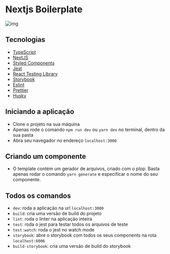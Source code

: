 # Nextjs Boilerplate

![img](https://user-images.githubusercontent.com/78116908/188286662-28554fa0-b6bb-493c-b6bf-b0a577c7c7d6.png)


## Tecnologias

- [TypeScript](https://www.typescriptlang.org/)
- [NextJS](https://nextjs.org/)
- [Styled Components](https://styled-components.com/)
- [Jest](https://jestjs.io/)
- [React Testing Library](https://testing-library.com/docs/react-testing-library/intro)
- [Storybook](https://storybook.js.org/)
- [Eslint](https://eslint.org/)
- [Prettier](https://prettier.io/)
- [Husky](https://github.com/typicode/husky)

## Iniciando a aplicação

-  Clone o projeto na sua máquina
-  Apenas rode o comando `npm run dev` ou `yarn dev` no terminal, dentro da sua pasta
-  Abra seu navegador no endereço `localhost:3000`

## Criando um componente

- O template contém um gerador de arquivos, criado com o plop. Basta apenas rodar o comando `yarn generate` e especificar o nome do seu componente.

## Todos os comandos


- `dev`: roda a aplicação na url `localhost:3000`
- `build`: cria uma versão de build do projeto
- `lint`: roda o linter na aplicação inteira
- `test`: roda o jest para testar todos os arquivos de teste
- `test:watch`: roda o jest no watch mode
- `storybook`: abre o storybook com todos os seus components na rota `localhost:6006`
- `build-storybook`: cria uma versão de build do storybook













